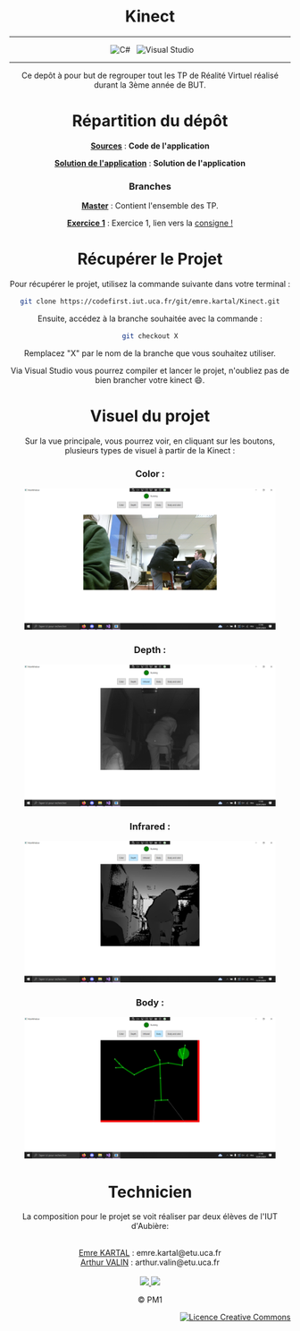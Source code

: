 <div align = center>

# Kinect

---

&nbsp; ![C#](https://img.shields.io/badge/C%23-239120?style=for-the-badge&logo=c-sharp&logoColor=white)
&nbsp; ![Visual Studio](https://img.shields.io/badge/Visual_Studio-5C2D91?style=for-the-badge&logo=visual%20studio&logoColor=white)

---

Ce depôt à pour but de regrouper tout les TP de Réalité Virtuel réalisé durant la 3ème année de BUT.

# Répartition du dépôt

[**Sources**](src) : **Code de l'application**

[**Solution de l'application**](src/KinectExercices/KinectExercices.sln) : **Solution de l'application**


### Branches

[**Master**](https://codefirst.iut.uca.fr/git/emre.kartal/Kinect) : Contient l'ensemble des TP.

[**Exercice 1**](https://codefirst.iut.uca.fr/git/emre.kartal/Kinect/src/branch/Ex01) : Exercice 1, lien vers la [consigne !](https://codefirst.iut.uca.fr/git/mchSamples_VR-AR-MR/mchkinectsamples/src/branch/master/exo1_subject.md)



# Récupérer le Projet

Pour récupérer le projet, utilisez la commande suivante dans votre terminal :

```bash
git clone https://codefirst.iut.uca.fr/git/emre.kartal/Kinect.git
```
Ensuite, accédez à la branche souhaitée avec la commande :

```bash
git checkout X
```

Remplacez "X" par le nom de la branche que vous souhaitez utiliser.

Via Visual Studio vous pourrez compiler et lancer le projet, n'oubliez pas de bien brancher votre kinect 😄.

# Visuel du projet

Sur la vue principale, vous pourrez voir, en cliquant sur les boutons, plusieurs types de visuel à partir de la Kinect :

### Color :

<img src="doc/Images/Color.png" width="450" >

### Depth :

<img src="doc/Images/Depth.png" width="450" >

### Infrared :

<img src="doc/Images/Infrared.png" width="450" >

### Body :

<img src="doc/Images/Body.png" width="450" >

# Technicien 

La composition pour le projet se voit réaliser par deux élèves de l'IUT d'Aubière:

<br>
<u>Emre KARTAL</u> : emre.kartal@etu.uca.fr
<br>
<u>Arthur VALIN</u> : arthur.valin@etu.uca.fr

<br>
<br>

<div align="center">
<a href = "https://codefirst.iut.uca.fr/git/emre.kartal">
<img src="https://codefirst.iut.uca.fr/git/avatars/1ff65c9c5ab0e8c8883fb48adbcf972f?size=72" width="50" >
</a>
<a href = "https://codefirst.iut.uca.fr/git/arthur.valin">
<img src="https://codefirst.iut.uca.fr/git/avatars/041c57af1e1d1e855876d8abb5f1c143?size=72" width="50">
</a>
</div>

© PM1

</div>

<div align = right>
<a rel="license" href="http://creativecommons.org/licenses/by-nc-nd/4.0/"><img alt="Licence Creative Commons" style="border-width:0" src="https://i.creativecommons.org/l/by-nc-nd/4.0/88x31.png" /></a>
<right>
